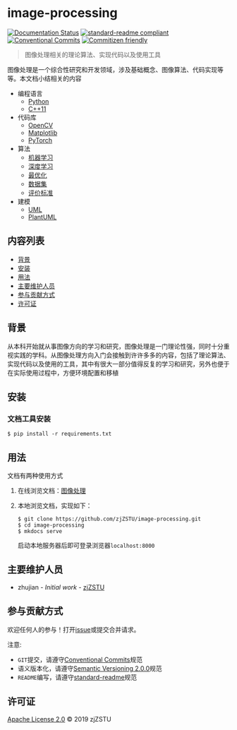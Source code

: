# image-processing

[![Documentation Status](https://readthedocs.org/projects/zj-image-processing/badge/?version=latest)](https://zj-image-processing.readthedocs.io/zh_CN/latest/?badge=latest) [![standard-readme compliant](https://img.shields.io/badge/standard--readme-OK-green.svg?style=flat-square)](https://github.com/RichardLitt/standard-readme) [![Conventional Commits](https://img.shields.io/badge/Conventional%20Commits-1.0.0-yellow.svg)](https://conventionalcommits.org) [![Commitizen friendly](https://img.shields.io/badge/commitizen-friendly-brightgreen.svg)](http://commitizen.github.io/cz-cli/)

> 图像处理相关的理论算法、实现代码以及使用工具

图像处理是一个综合性研究和开发领域，涉及基础概念、图像算法、代码实现等等。本文档小结相关的内容

* 编程语言
    * [Python](https://zj-image-processing.readthedocs.io/zh_CN/latest/python/%E7%B1%BB%E6%93%8D%E4%BD%9C/)
    * [C++11](https://zj-image-processing.readthedocs.io/zh_CN/latest/cplusplus/%E5%AD%A6%E4%B9%A0C++%E4%B9%8B%E8%B7%AF/)
* 代码库
    * [OpenCV](https://zj-image-processing.readthedocs.io/zh_CN/latest/opencv/OpenCV%E6%A6%82%E8%BF%B0/)
    * [Matplotlib](https://zj-image-processing.readthedocs.io/zh_CN/latest/matplotlib/%E5%BC%95%E8%A8%80/)
    * [PyTorch](https://zj-image-processing.readthedocs.io/zh_CN/latest/pytorch/%E5%BC%95%E8%A8%80/)
* 算法
    * [机器学习](https://zj-image-processing.readthedocs.io/zh_CN/latest/algorithm/machine-learning/)
    * [深度学习](https://zj-image-processing.readthedocs.io/zh_CN/latest/algorithm/deep-learning/)
    * [最优化](https://zj-image-processing.readthedocs.io/zh_CN/latest/algorithm/optimization/)
    * [数据集](https://zj-image-processing.readthedocs.io/zh_CN/latest/algorithm/dataset/)
    * [评价标准](https://zj-image-processing.readthedocs.io/zh_CN/latest/algorithm/evaluation-metrics/)
* 建模
    * [UML](https://zj-image-processing.readthedocs.io/zh_CN/latest/uml/%E7%BB%9F%E4%B8%80%E5%BB%BA%E6%A8%A1%E8%AF%AD%E8%A8%80UML/)
    * [PlantUML](https://zj-image-processing.readthedocs.io/zh_CN/latest/uml/plantuml/PlantUML%E7%AE%80%E4%BB%8B/)

## 内容列表

- [背景](#背景)
- [安装](#安装)
- [用法](#用法)
- [主要维护人员](#主要维护人员)
- [参与贡献方式](#参与贡献方式)
- [许可证](#许可证)

## 背景

从本科开始就从事图像方向的学习和研究，图像处理是一门理论性强，同时十分重视实践的学科。从图像处理方向入门会接触到许许多多的内容，包括了理论算法、实现代码以及使用的工具，其中有很大一部分值得反复的学习和研究，另外也便于在实际使用过程中，方便环境配置和移植

## 安装

### 文档工具安装

```
$ pip install -r requirements.txt
```

## 用法

文档有两种使用方式

1. 在线浏览文档：[图像处理](https://zj-image-processing.readthedocs.io/zh_CN/latest/)

2. 本地浏览文档，实现如下：

    ```
    $ git clone https://github.com/zjZSTU/image-processing.git
    $ cd image-processing
    $ mkdocs serve
    ```
    启动本地服务器后即可登录浏览器`localhost:8000`

## 主要维护人员

* zhujian - *Initial work* - [zjZSTU](https://github.com/zjZSTU)

## 参与贡献方式

欢迎任何人的参与！打开[issue](https://github.com/zjZSTU/image-processing/issues)或提交合并请求。

注意:

* `GIT`提交，请遵守[Conventional Commits](https://www.conventionalcommits.org/en/v1.0.0-beta.4/)规范
* 语义版本化，请遵守[Semantic Versioning 2.0.0](https://semver.org)规范
* `README`编写，请遵守[standard-readme](https://github.com/RichardLitt/standard-readme)规范

## 许可证

[Apache License 2.0](LICENSE) © 2019 zjZSTU
